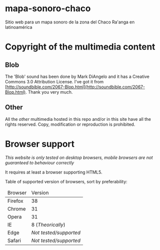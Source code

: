 # mapa-sonoro-chaco
Sitio web para un mapa sonoro de la zona del Chaco Ra'anga en latinoamérica 

# Copyright of the multimedia content

## Blob
The 'Blob' sound has been done by Mark DiAngelo and it has a Creative Commons 3.0 Attribution License. I've got it from [http://soundbible.com/2067-Blop.html](http://soundbible.com/2067-Blop.html). Thank you very much.

## Other
All the *other* multimedia hosted in this repo and/or in this site have all the rights reserved. Copy, modification or reproduction is prohibited.

# Browser support
*This website is only tested on desktop browsers, mobile browsers are not guaranteed to behaviour correctly*

It requires at least a browser supporting HTML5.

Table of supported version of browsers, sort by preferability:
<table>
  <thead><td>Browser</td><td>Version</td></thead>
  <tbody>
    <tr><td>Firefox</td> <td>38</td></tr>
    <tr><td>Chrome</td> <td>31</td></tr>
    <tr><td>Opera</td> <td>31</td></tr>
    <tr><td>IE</td> <td>8 (<i>Theorically</i>)</td></tr>
    <tr><td>Edge</td> <td><i>Not tested/supported</i></td></tr>
    <tr><td>Safari</td> <td><i>Not tested/supported</i></td></tr>
  </tbody>
</table>
